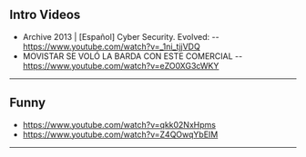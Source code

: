 Intro Videos
---
* Archive 2013 | [Español] Cyber Security. Evolved:
 --  https://www.youtube.com/watch?v=_1ni_tjjVDQ
*  MOVISTAR SE VOLÓ LA BARDA CON ESTE COMERCIAL
 -- https://www.youtube.com/watch?v=eZO0XG3cWKY
 ---
Funny
---
- https://www.youtube.com/watch?v=qkk02NxHpms
- https://www.youtube.com/watch?v=Z4QOwqYbEIM
---
